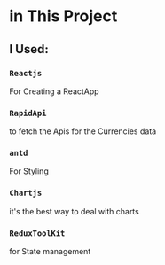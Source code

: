 # in This Project

## I Used:

### `Reactjs`

For Creating a ReactApp

### `RapidApi`

to fetch the Apis for the Currencies data

### `antd`

For Styling

### `Chartjs`

it's the best way to deal with charts

### `ReduxToolKit`

for State management
